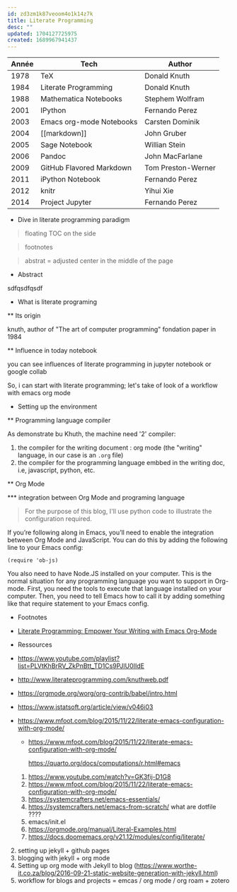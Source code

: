 ```yaml
---
id: zd3zm1k87veoom4o1k14z7k
title: Literate Programming
desc: ""
updated: 1704127725975
created: 1689967941437
---
```


| Année | Tech                     | Author             |
| ----- | ------------------------ | ------------------ |
| 1978  | TeX                      | Donald Knuth       |
| 1984  | Literate Programming     | Donald Knuth       |
| 1988  | Mathematica Notebooks    | Stephem Wolfram    |
| 2001  | IPython                  | Fernando Perez     |
| 2003  | Emacs org-mode Notebooks | Carsten Dominik    |
| 2004  | [[markdown]]             | John Gruber        |
| 2005  | Sage Notebook            | Willian Stein      |
| 2006  | Pandoc                   | John MacFarlane    |
| 2009  | GitHub Flavored Markdown | Tom Preston-Werner |
| 2011  | iPython Notebook         | Fernando Perez     |
| 2012  | knitr                    | Yihui Xie          |
| 2014  | Project Jupyter          | Fernando Perez     |

- Dive in literate programming paradigm

> floating TOC on the side

> footnotes

> abstrat = adjusted center in the middle of the page

- Abstract

sdfqsdfqsdf

- What is literate programing

\*\* Its origin

knuth, author of "The art of computer programming" fondation paper in 1984

\*\* Influence in today notebook

you can see influences of literate programming in jupyter notebook or google collab

So, i can start with literate programming; let's take of look of a workflow with emacs org mode

- Setting up the environment

\*\* Programming language compiler

As demonstrate bu Khuth, the machine need '2' compiler:

1. the compiler for the writing document : org mode (the "writing" language, in our case is an `.org` file)
2. the compiler for the programming language embbed in the writing doc, i.e, javascript, python, etc.

\*\* Org Mode

\*\*\* integration between Org Mode and programing language

> For the purpose of this blog, I'll use python code to illustrate the configuration required.

If you’re following along in Emacs, you’ll need to enable the integration between Org Mode and JavaScript. You can do this by adding the following line to your Emacs config:

```
(require 'ob-js)
```

You also need to have Node.JS installed on your computer. This is the normal situation for any programming language you want to support in Org-mode. First, you need the tools to execute that language installed on your computer. Then, you need to tell Emacs how to call it by adding something like that require statement to your Emacs config.

- Footnotes

* [Literate Programming: Empower Your Writing with Emacs Org-Mode](https://www.worthe-it.co.za/blog/2018-05-28-literate-programming.html)

- Ressources

* https://www.youtube.com/playlist?list=PLVtKhBrRV_ZkPnBtt_TD1Cs9PJlU0IIdE
* http://www.literateprogramming.com/knuthweb.pdf
* https://orgmode.org/worg/org-contrib/babel/intro.html
* https://www.jstatsoft.org/article/view/v046i03
* https://www.mfoot.com/blog/2015/11/22/literate-emacs-configuration-with-org-mode/

  - https://www.mfoot.com/blog/2015/11/22/literate-emacs-configuration-with-org-mode/

    https://quarto.org/docs/computations/r.html#emacs

  1.  https://www.youtube.com/watch?v=GK3fij-D1G8
  2.  https://www.mfoot.com/blog/2015/11/22/literate-emacs-configuration-with-org-mode/
  3.  https://systemcrafters.net/emacs-essentials/
  4.  https://systemcrafters.net/emacs-from-scratch/
      what are dotfile ????
  5.  emacs/init.el
  6.  https://orgmode.org/manual/Literal-Examples.html
  7.  https://docs.doomemacs.org/v21.12/modules/config/literate/

2. setting up jekyll + github pages
3. blogging with jekyll + org mode
4. Setting up org mode with Jekyll to blog (https://www.worthe-it.co.za/blog/2016-09-21-static-website-generation-with-jekyll.html)
5. workflow for blogs and projects = emcas / org mode / org roam + zotero
